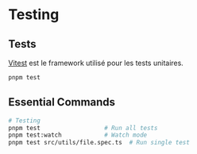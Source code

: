# Testing

<!-- Source: /README.md -->

## Tests

[Vitest](https://vitest.dev/) est le framework utilisé pour les tests unitaires.

```sh
pnpm test
```

<!-- Source: /CLAUDE.md -->

## Essential Commands

```bash
# Testing
pnpm test                  # Run all tests
pnpm test:watch            # Watch mode
pnpm test src/utils/file.spec.ts  # Run single test
```

